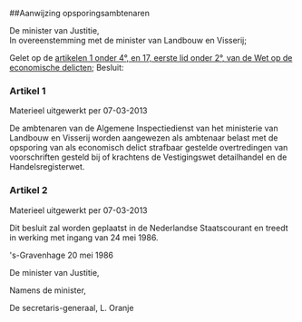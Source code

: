 <meta http-equiv='Content-Type' content='text/html; charset=utf-8' />

##Aanwijzing opsporingsambtenaren 

De minister van Justitie,  
In overeenstemming met de minister van Landbouw en Visserij;

Gelet op de [artikelen 1 onder 4°, en 17, eerste lid onder 2°, van de Wet op de economische delicten](../../../../wet/wet/op/de/economische/delicten/BWBR0002063/README.md);
Besluit:    

### Artikel  1  
Materieel uitgewerkt per 07-03-2013 

De ambtenaren van de Algemene Inspectiedienst van het ministerie van Landbouw en Visserij worden aangewezen als ambtenaar belast met de opsporing van als economisch delict strafbaar gestelde overtredingen van voorschriften gesteld bij of krachtens de Vestigingswet detailhandel en de Handelsregisterwet. 

### Artikel  2  
Materieel uitgewerkt per 07-03-2013 

Dit besluit zal worden geplaatst in de Nederlandse Staatscourant en treedt in werking met ingang van 24 mei 1986. 

's-Gravenhage 
20 mei 1986    

De 
minister van Justitie, 

Namens de minister, 

De 
secretaris-generaal, 
L.  Oranje     
